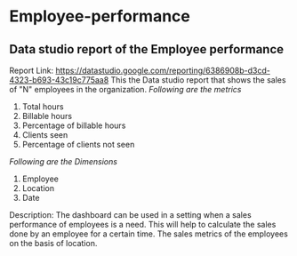 # Employee-performance
## Data studio report of the Employee performance

Report Link: https://datastudio.google.com/reporting/6386908b-d3cd-4323-b693-43c19c775aa8
This the Data studio report that shows the sales of "N" employees in the organization.
*Following are the metrics*
1. Total hours
2. Billable hours
3. Percentage of billable hours
4. Clients seen
5. Percentage of clients not seen


*Following are the Dimensions*
1. Employee
2. Location
3. Date

Description: The dashboard can be used in a setting when a sales performance of employees is a need. This will help to calculate the sales done by an employee for a certain time. The sales metrics of the employees on the basis of location.
